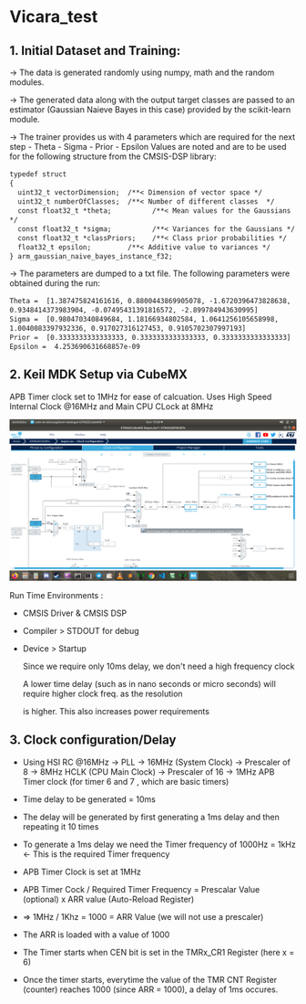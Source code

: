 # Vicara_test

## 1. Initial Dataset and Training:

-> The data is generated randomly using numpy, math and the random modules.

-> The generated data along with the output target classes are passed to an estimator (Gaussian Naieve Bayes in this case) provided by the scikit-learn module.  

-> The trainer provides us with 4 parameters which are required for the next step
	- Theta
	- Sigma
	- Prior
	- Epsilon
	Values are noted and are to be used for the following structure from the CMSIS-DSP library:
```
typedef struct
{
  uint32_t vectorDimension;  /**< Dimension of vector space */
  uint32_t numberOfClasses;  /**< Number of different classes  */
  const float32_t *theta;          /**< Mean values for the Gaussians */
  const float32_t *sigma;          /**< Variances for the Gaussians */
  const float32_t *classPriors;    /**< Class prior probabilities */
  float32_t epsilon;         /**< Additive value to variances */
} arm_gaussian_naive_bayes_instance_f32;
```
-> The parameters are dumped to a txt file. The following parameters were obtained during the run: 
```
Theta =  [1.387475824161616, 0.8800443869905078, -1.6720396473828638, 0.9348414373983904, -0.07495431391816572, -2.899784943630995]
Sigma =  [0.980470340849684, 1.18166934802584, 1.0641256105658998, 1.0040083397932336, 0.917027316127453, 0.9105702307997193]
Prior =  [0.3333333333333333, 0.3333333333333333, 0.3333333333333333]
Epsilon =  4.253690631668857e-09
```

## 2. Keil MDK Setup via CubeMX
	
APB Timer clock set to 1MHz for ease of calcuation. Uses High Speed Internal Clock @16MHz and Main CPU CLock at 8MHz

![alt text](https://github.com/VinodAntony/Vicara_test/blob/main/img.png?raw=true)


Run Time Environments : 

- CMSIS Driver & CMSIS DSP
						
- Compiler > STDOUT for debug

- Device > Startup 
	
	Since we require only 10ms delay, we don't need a high frequency clock 
	
	A lower time delay (such as in nano seconds or micro seconds) will require higher clock freq. as the resolution 

	is higher. This also increases power requirements



## 3. Clock configuration/Delay

- Using HSI RC @16MHz -> PLL -> 16MHz (System Clock) -> Prescaler of 8 -> 8MHz HCLK (CPU Main Clock) -> Prescaler of 16 -> 1MHz APB Timer clock (for timer 6 and 7 , which are basic timers)

- Time delay to be generated = 10ms 

- The delay will be generated by first generating a 1ms delay and then repeating it 10 times

- To generate a 1ms delay we need the Timer frequency of 1000Hz = 1kHz <- This is the required Timer frequency

- APB Timer Clock is set at 1MHz 

- APB Timer Cock / Required Timer Frequency = Prescalar Value (optional) x ARR value (Auto-Reload Register)

- => 1MHz / 1Khz = 1000 = ARR Value (we will not use a prescaler)

- The ARR is loaded with a value of 1000

- The Timer starts when CEN bit is set in the TMRx_CR1 Register (here x = 6)

- Once the timer starts, everytime the value of the TMR CNT Register (counter) reaches 1000 (since ARR = 1000), a delay of 1ms occures.




 



	


